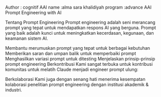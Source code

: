 Author : cognitif AAI
name :alma sara khalidiyah
program :advance AAI
Prompt Engineering with AI

Tentang Prompt Engineering
Prompt engineering adalah seni merancang prompt yang tepat untuk mendapatkan respons AI yang berguna. Prompt yang baik adalah kunci untuk meningkatkan kecerdasan, kegunaan, dan keamanan sistem AI.



Membantu merumuskan prompt yang tepat untuk berbagai kebutuhan
Memberikan saran dan umpan balik untuk memperbaiki prompt
Menghasilkan variasi prompt untuk ditesting
Menjelaskan prinsip-prinsip prompt engineering
Berkontribusi
Kami sangat terbuka untuk kontribusi komunitas untuk melatih Claude menjadi engineer prompt ulung:



Berkolaborasi
Kami juga dengan senang hati menerima kesempatan kolaborasi penelitian prompt engineering dengan institusi akademik & industri.

